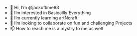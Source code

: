 - 👋 Hi, I’m @jackoftime83
- 👀 I’m interested in Basicallly Everything
- 🌱 I’m currently learning artNcraft
- 💞️ I’m looking to collaborate on fun and challenging Projects
- 📫 How to reach me is a mystry to me as well

<!---
jackoftime83/jackoftime83 is a ✨ special ✨ repository because its `README.md` (this file) appears on your GitHub profile.
You can click the Preview link to take a look at your changes.
--->
